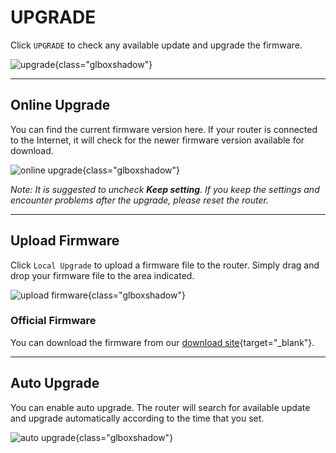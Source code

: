 # UPGRADE

Click `UPGRADE` to check any available update and upgrade the firmware.

![upgrade](https://static.gl-inet.com/docs/en/3/setup/vixmini/upgrade/firmware.jpg){class="glboxshadow"}

---

## Online Upgrade

You can find the current firmware version here. If your router is connected to the Internet, it will check for the newer firmware version available for download.

![online upgrade](https://static.gl-inet.com/docs/en/3/setup/vixmini/upgrade/firmware1.jpg){class="glboxshadow"}

*Note: It is suggested to uncheck **Keep setting**. If you keep the settings and encounter problems after the upgrade, please reset the router.*

---

## Upload Firmware

Click `Local Upgrade` to upload a firmware file to the router. Simply drag and drop your firmware file to the area indicated.

![upload firmware](https://static.gl-inet.com/docs/en/3/setup/vixmini/upgrade/firmware2.jpg){class="glboxshadow"}

### Official Firmware

You can download the firmware from our [download site](https://dl.gl-inet.com){target="_blank"}.

---

## Auto Upgrade

You can enable auto upgrade. The router will search for available update and upgrade automatically according to the time that you set.

![auto upgrade](https://static.gl-inet.com/docs/en/3/setup/vixmini/upgrade/firmware3.jpg){class="glboxshadow"}
